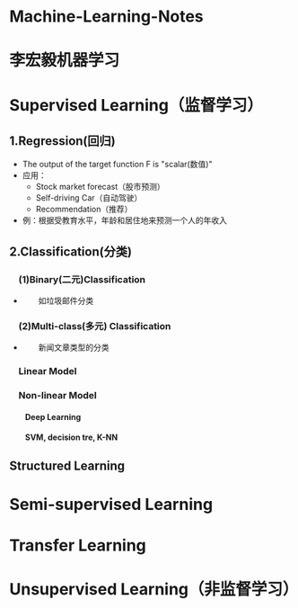 # Machine-Learning-Notes
# 李宏毅机器学习
# Supervised Learning（监督学习）
## 1.Regression(回归)
   - The output of the target function F is "scalar(数值)"
   - 应用：
      - Stock market forecast（股市预测）
      - Self-driving Car（自动驾驶）
      - Recommendation（推荐）
   - 例：根据受教育水平，年龄和居住地来预测一个人的年收入
## 2.Classification(分类)
### &emsp;(1)Binary(二元)Classification
   - &emsp;&emsp;如垃圾邮件分类
### &emsp;(2)Multi-class(多元) Classification
   - &emsp;&emsp;新闻文章类型的分类
### &emsp;Linear Model
### &emsp;Non-linear Model
#### &emsp;&emsp;Deep Learning
#### &emsp;&emsp;SVM, decision tre, K-NN
## Structured Learning
# Semi-supervised Learning
# Transfer Learning
# Unsupervised Learning（非监督学习）
